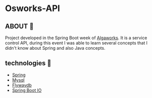 # Osworks-API 

## ABOUT :notebook:

Project developed in the Spring Boot week of [Algaworks](https://www.algaworks.com/). 
It is a service control API, during this event I was able to learn several 
concepts that I didn't know about Spring and also Java concepts.

## technologies :rocket:

* [Spring](https://spring.io/)
* [Mysql](https://www.mysql.com/)
* [Flywaydb](https://flywaydb.org/)
* [Spring Boot IO](https://start.spring.io/)